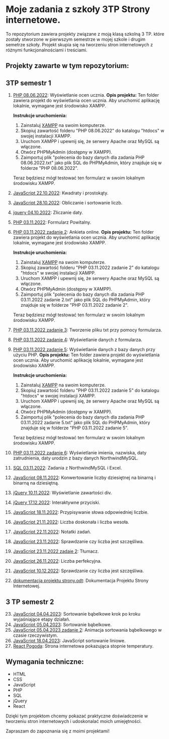 # Moje zadania z szkoły 3TP Strony internetowe.

To repozytorium zawiera projekty związane z moją klasą szkolną 3 TP. które zostały stworzone w pierwszym semestrze w mojej szkole i drugim semetrze szkoły. Projekt skupia się na tworzeniu stron internetowych z różnymi funkcjonalnościami i treściami.

## Projekty zawarte w tym repozytorium:

## 3TP semestr 1
1. [PHP 08.06.2022](https://github.com/szymon7890/strony-internetowe-3TP/tree/main/3%20TP%20strony%20internetowe%20semestr%201/PHP%2008.06.2022): Wyświetlanie ocen ucznia.
**Opis projektu:** Ten folder zawiera projekt do wyświetlania ocen ucznia. Aby uruchomić aplikację lokalnie, wymagane jest środowisko XAMPP.

   **Instrukcje uruchomienia:**
   1. Zainstaluj [XAMPP](https://www.apachefriends.org/index.html) na swoim komputerze.
   2. Skopiuj zawartość folderu "PHP 08.06.2022" do katalogu "htdocs" w swojej instalacji XAMPP.
   3. Uruchom XAMPP i upewnij się, że serwery Apache oraz MySQL są włączone.
   4. Otwórz PHPMyAdmin (dostępny w XAMPP).
   5. Zaimportuj plik "polecenia do bazy danych dla zadania PHP 08.06.2022.txt" jako plik SQL do PHPMyAdmin, który znajduje się w folderze "PHP 08.06.2022".

   Teraz będziesz mógł testować ten formularz w swoim lokalnym środowisku XAMPP.
2. [JavaScript 22.10.2022](https://github.com/szymon7890/strony-internetowe-3TP/tree/main/3%20TP%20strony%20internetowe%20semestr%201/JavaScript%2022.10.2022): Kwadraty i prostokąty.
3. [JavaScript 28.10.2022](https://github.com/szymon7890/strony-internetowe-3TP/tree/main/3%20TP%20strony%20internetowe%20semestr%201/JavaScript%2028.10.2022): Obliczanie i sortowanie liczb.
4. [jquery 04.10.2022](https://github.com/szymon7890/strony-internetowe-3TP/tree/main/3%20TP%20strony%20internetowe%20semestr%201/jQuery%2004.10.2022): Zliczanie daty.
5. [PHP 03.11.2022](https://github.com/szymon7890/strony-internetowe-3TP/tree/main/3%20TP%20strony%20internetowe%20semestr%201/PHP%2003.11.2022): Formularz Powitalny.
6. [PHP 03.11.2022 zadanie 2](https://github.com/szymon7890/strony-internetowe-3TP/tree/main/3%20TP%20strony%20internetowe%20semestr%201/PHP%2003.11.2022%20zadanie%202): Ankieta online.
   **Opis projektu:** Ten folder zawiera projekt do wyświetlania ocen ucznia. Aby uruchomić aplikację lokalnie, wymagane jest środowisko XAMPP.

   **Instrukcje uruchomienia:**
   1. Zainstaluj [XAMPP](https://www.apachefriends.org/index.html) na swoim komputerze.
   2. Skopiuj zawartość folderu "PHP 03.11.2022 zadanie 2" do katalogu "htdocs" w swojej instalacji XAMPP.
   3. Uruchom XAMPP i upewnij się, że serwery Apache oraz MySQL są włączone.
   4. Otwórz PHPMyAdmin (dostępny w XAMPP).
   5. Zaimportuj plik "polecenia do bazy danych dla zadania PHP 03.11.2022 zadanie 2.txt" jako plik SQL do PHPMyAdmin, który znajduje się w folderze "PHP 03.11.2022 zadanie 2".

   Teraz będziesz mógł testować ten formularz w swoim lokalnym środowisku XAMPP.
7. [PHP 03.11.2022 zadanie 3](https://github.com/szymon7890/strony-internetowe-3TP/tree/main/3%20TP%20strony%20internetowe%20semestr%201/PHP%2003.11.2022%20zadanie%203): Tworzenie pliku txt przy pomocy formularza.
8. [PHP 03.11.2022 zadanie 4](https://github.com/szymon7890/strony-internetowe-3TP/tree/main/3%20TP%20strony%20internetowe%20semestr%201/PHP%2003.11.2022%20zadanie%204): Wyświetlanie danych z formularza.
9. [PHP 03.11.2022 zadanie 5](https://github.com/szymon7890/strony-internetowe-3TP/tree/main/3%20TP%20strony%20internetowe%20semestr%201/PHP%2003.11.2022%20zadanie%205): Wyświetlanie danych z bazy danych przy użyciu PHP.
   **Opis projektu:** Ten folder zawiera projekt do wyświetlania ocen ucznia. Aby uruchomić aplikację lokalnie, wymagane jest środowisko XAMPP.

   **Instrukcje uruchomienia:**
   1. Zainstaluj [XAMPP](https://www.apachefriends.org/index.html) na swoim komputerze.
   2. Skopiuj zawartość folderu "PHP 03.11.2022 zadanie 5" do katalogu "htdocs" w swojej instalacji XAMPP.
   3. Uruchom XAMPP i upewnij się, że serwery Apache oraz MySQL są włączone.
   4. Otwórz PHPMyAdmin (dostępny w XAMPP).
   5. Zaimportuj plik "polecenia do bazy danych dla zadania PHP 03.11.2022 zadanie 5.txt" jako plik SQL do PHPMyAdmin, który znajduje się w folderze "PHP 03.11.2022 zadanie 5".

   Teraz będziesz mógł testować ten formularz w swoim lokalnym środowisku XAMPP.
10. [PHP 03.11.2022 zadanie 6](https://github.com/szymon7890/strony-internetowe-3TP/tree/main/3%20TP%20strony%20internetowe%20semestr%201/PHP%2003.11.2022%20zadanie%206): Wyświetlanie imienia, nazwiska, daty zatrudnienia, daty urodzin z bazy danych NorthwindMySQL.
11. [SQL 03.11.2022](https://github.com/szymon7890/strony-internetowe-3TP/tree/main/3%20TP%20strony%20internetowe%20semestr%201/SQL%2003.11.2022): Zadania z NorthwindMySQL i Excel.
12. [JavaScript 08.11.2022](https://github.com/szymon7890/strony-internetowe-3TP/tree/main/3%20TP%20strony%20internetowe%20semestr%201/JavaScript%2008.11.2022): Konwertowanie liczby dziesiętnej na binarną i binarną na dziesiętną.
13. [jQuery 10.11.2022](https://github.com/szymon7890/strony-internetowe-3TP/tree/main/3%20TP%20strony%20internetowe%20semestr%201/jQuery%2010.11.2022): Wyświetlanie zawartości div.
14. [jQuery 17.12.2022](https://github.com/szymon7890/strony-internetowe-3TP/tree/main/3%20TP%20strony%20internetowe%20semestr%201/jQuery%2017.12.2022): Interaktywne przyciski.
15. [JavaScript 18.11.2022](https://github.com/szymon7890/strony-internetowe-3TP/tree/main/3%20TP%20strony%20internetowe%20semestr%201/JavaScript%2018.11.2022): Przypisywanie słowa odpowiedniej liczbie.
16. [JavaScript 21.11.2022](https://github.com/szymon7890/strony-internetowe-3TP/tree/main/3%20TP%20strony%20internetowe%20semestr%201/JavaScript%2021.11.2022): Liczba doskonała i liczba wesoła.
17. [JavaScript 22.11.2022](https://github.com/szymon7890/strony-internetowe-3TP/tree/main/3%20TP%20strony%20internetowe%20semestr%201/JavaScript%2022.11.2022): Notatki zadań.
18. [JavaScript 23.11.2022](https://github.com/szymon7890/strony-internetowe-3TP/tree/main/3%20TP%20strony%20internetowe%20semestr%201/JavaScript%2023.11.2022): Sprawdzanie czy liczba jest szczęśliwa.
19. [JavaScript 23.11.2022 zadaie 2](https://github.com/szymon7890/strony-internetowe-3TP/tree/main/3%20TP%20strony%20internetowe%20semestr%201/JavaScript%2023.11.2022%20zadanie%202): Tłumacz.
20. [JavaScript 26.11.2022](https://github.com/szymon7890/strony-internetowe-3TP/tree/main/3%20TP%20strony%20internetowe%20semestr%201/JavaScript%2026.11.2022): Liczba perfekcyjna.
21. [JavaScript 10.12.2022](https://github.com/szymon7890/strony-internetowe-3TP/tree/main/3%20TP%20strony%20internetowe%20semestr%201/JavaScript%2010.12.2022): Sprawdzanie czy liczba jest szczęśliwa.
22. [dokumentacja projektu strony.odt](https://github.com/szymon7890/strony-internetowe-3TP/blob/main/3%20TP%20strony%20internetowe%20semestr%201/dokumentacja%20projektu%20strony.odt): Dokumentacja Projektu Strony Internetowej.

## 3 TP semestr 2
23. [JavaScript 04.04.2023](https://github.com/szymon7890/strony-internetowe-3TP/tree/main/3%20TP%20strony%20internetowe%20semestr%202/JavaScript%2004.04.2023): Sortowanie bąbelkowe krok po kroku wyjaśniające etapy działań.
24. [JavaScript 05.04.2023](https://github.com/szymon7890/strony-internetowe-3TP/tree/main/3%20TP%20strony%20internetowe%20semestr%202/JavaScript%2005.04.2023): Sortowanie bąbelkowe. 
25. [JavaScript 05.04.2023 zadanie 2](https://github.com/szymon7890/strony-internetowe-3TP/tree/main/3%20TP%20strony%20internetowe%20semestr%202/JavaScript%2005.04.2023%20zadanie%202): Animacja sortowania bąbelkowego w czasie rzeczywistym.
26. [JavaScript 18.04.2023](https://github.com/szymon7890/strony-internetowe-3TP/tree/main/3%20TP%20strony%20internetowe%20semestr%202/JavaScript%2018.04.2023): JavaScript sortowanie liniowe.
27. [React Pogoda](https://github.com/szymon7890/strony-internetowe-3TP/tree/main/3%20TP%20strony%20internetowe%20semestr%202/React%20Pogoda): Strona internetowa pokazująca stopnie temperatury.
    
## Wymagania techniczne:

- HTML
- CSS
- JavaScript
- PHP
- SQL
- jQuery
- React

Dzięki tym projektom chcemy pokazać praktyczne doświadczenie w tworzeniu stron internetowych i udoskonalać moich umiejętności.

Zapraszam do zapoznania się z moimi projektami!
